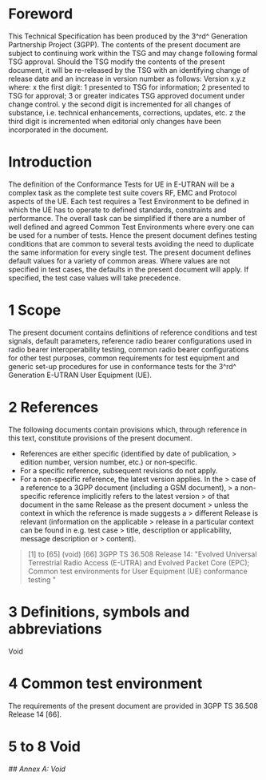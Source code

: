 # Foreword
This Technical Specification has been produced by the 3^rd^ Generation
Partnership Project (3GPP).
The contents of the present document are subject to continuing work within the
TSG and may change following formal TSG approval. Should the TSG modify the
contents of the present document, it will be re-released by the TSG with an
identifying change of release date and an increase in version number as
follows:
Version x.y.z
where:
x the first digit:
1 presented to TSG for information;
2 presented to TSG for approval;
3 or greater indicates TSG approved document under change control.
y the second digit is incremented for all changes of substance, i.e. technical
enhancements, corrections, updates, etc.
z the third digit is incremented when editorial only changes have been
incorporated in the document.
# Introduction
The definition of the Conformance Tests for UE in E-UTRAN will be a complex
task as the complete test suite covers RF, EMC and Protocol aspects of the UE.
Each test requires a Test Environment to be defined in which the UE has to
operate to defined standards, constraints and performance. The overall task
can be simplified if there are a number of well defined and agreed Common Test
Environments where every one can be used for a number of tests. Hence the
present document defines testing conditions that are common to several tests
avoiding the need to duplicate the same information for every single test.
The present document defines default values for a variety of common areas.
Where values are not specified in test cases, the defaults in the present
document will apply. If specified, the test case values will take precedence.
# 1 Scope
The present document contains definitions of reference conditions and test
signals, default parameters, reference radio bearer configurations used in
radio bearer interoperability testing, common radio bearer configurations for
other test purposes, common requirements for test equipment and generic set-up
procedures for use in conformance tests for the 3^rd^ Generation E-UTRAN User
Equipment (UE).
# 2 References
The following documents contain provisions which, through reference in this
text, constitute provisions of the present document.
  * References are either specific (identified by date of publication, > edition number, version number, etc.) or non‑specific.
  * For a specific reference, subsequent revisions do not apply.
  * For a non-specific reference, the latest version applies. In the > case of a reference to a 3GPP document (including a GSM document), > a non-specific reference implicitly refers to the latest version > of that document in the same Release as the present document > unless the context in which the reference is made suggests a > different Release is relevant (information on the applicable > release in a particular context can be found in e.g. test case > title, description or applicability, message description or > content).
> [1] to [65] (void)
[66] 3GPP TS 36.508 Release 14: \"Evolved Universal Terrestrial Radio Access
(E-UTRA) and Evolved Packet Core (EPC); Common test environments for User
Equipment (UE) conformance testing \"
# 3 Definitions, symbols and abbreviations
Void
# 4 Common test environment
The requirements of the present document are provided in 3GPP TS 36.508
Release 14 [66].
# 5 to 8 Void
###### ## Annex A: Void
#